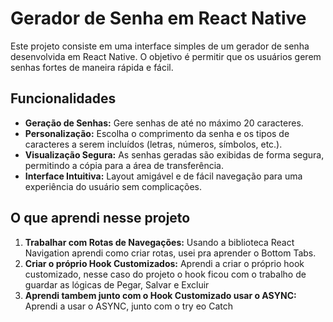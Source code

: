 # Gerador de Senha em React Native

Este projeto consiste em uma interface simples de um gerador de senha desenvolvida em React Native. O objetivo é permitir que os usuários gerem senhas fortes de maneira rápida e fácil.

## Funcionalidades

- **Geração de Senhas:** Gere senhas de até no máximo 20 caracteres.
- **Personalização:** Escolha o comprimento da senha e os tipos de caracteres a serem incluídos (letras, números, símbolos, etc.).
- **Visualização Segura:** As senhas geradas são exibidas de forma segura, permitindo a cópia para a área de transferência.
- **Interface Intuitiva:** Layout amigável e de fácil navegação para uma experiência do usuário sem complicações.

## O que aprendi nesse projeto

1. **Trabalhar com Rotas de Navegações:** Usando a biblioteca React Navigation aprendi como criar rotas, usei pra aprender o Bottom Tabs.
2. **Criar o próprio Hook Customizados:** Aprendi a criar o próprio hook customizado, nesse caso do projeto o hook ficou com o trabalho de guardar as lógicas de Pegar, Salvar e Excluir
3. **Aprendi tambem junto com o Hook Customizado  usar o ASYNC:** Aprendi a usar o ASYNC, junto com o try eo Catch

